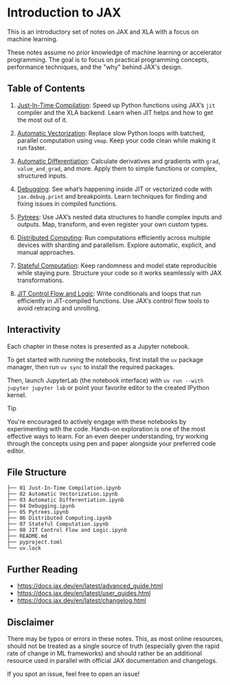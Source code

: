 # Introduction to JAX

This is an introductory set of notes on JAX and XLA with a focus on machine learning.

These notes assume no prior knowledge of machine learning or accelerator programming. The goal is to focus on practical programming concepts, performance techniques, and the "why" behind JAX's design.

## Table of Contents

1. [Just-In-Time Compilation](01%20Just-In-Time%20Compilation.ipynb): Speed up Python functions using JAX’s `jit` compiler and the XLA backend. Learn when JIT helps and how to get the most out of it.

2. [Automatic Vectorization](02%20Automatic%20Vectorization.ipynb): Replace slow Python loops with batched, parallel computation using `vmap`. Keep your code clean while making it run faster.

3. [Automatic Differentiation](03%20Automatic%20Differentiation.ipynb): Calculate derivatives and gradients with `grad`, `value_and_grad`, and more. Apply them to simple functions or complex, structured inputs.

4. [Debugging](04%20Debugging.ipynb): See what’s happening inside JIT or vectorized code with `jax.debug.print` and breakpoints. Learn techniques for finding and fixing issues in compiled functions.

5. [Pytrees](05%20Pytrees.ipynb): Use JAX’s nested data structures to handle complex inputs and outputs. Map, transform, and even register your own custom types.

6. [Distributed Computing](06%20Distributed%20Computing.ipynb): Run computations efficiently across multiple devices with sharding and parallelism. Explore automatic, explicit, and manual approaches.

7. [Stateful Computation](07%20Stateful%20Computation.ipynb): Keep randomness and model state reproducible while staying pure. Structure your code so it works seamlessly with JAX transformations.

8. [JIT Control Flow and Logic](08%20JIT%20Control%20Flow%20and%20Logic.ipynb): Write conditionals and loops that run efficiently in JIT-compiled functions. Use JAX’s control flow tools to avoid retracing and unrolling.

## Interactivity

Each chapter in these notes is presented as a Jupyter notebook.

To get started with running the notebooks, first install the `uv` package manager, then run `uv sync` to install the required packages.

Then, launch JupyterLab (the notebook interface) with `uv run --with jupyter jupyter lab` or point your favorite editor to the created IPython kernel.

> [!TIP]
> You're encouraged to actively engage with these notebooks by experimenting with the code. Hands-on exploration is one of the most effective ways to learn. For an even deeper understanding, try working through the concepts using pen and paper alongside your preferred code editor.

## File Structure

```
├── 01 Just-In-Time Compilation.ipynb
├── 02 Automatic Vectorization.ipynb
├── 03 Automatic Differentiation.ipynb
├── 04 Debugging.ipynb
├── 05 Pytrees.ipynb
├── 06 Distributed Computing.ipynb
├── 07 Stateful Computation.ipynb
├── 08 JIT Control Flow and Logic.ipynb
├── README.md
├── pyproject.toml
└── uv.lock
```

## Further Reading

- https://docs.jax.dev/en/latest/advanced_guide.html
- https://docs.jax.dev/en/latest/user_guides.html
- https://docs.jax.dev/en/latest/changelog.html

## Disclaimer

There may be typos or errors in these notes. This, as most online resources, should not be treated as a single source of truth (especially given the rapid rate of change in ML frameworks) and should rather be an additional resource used in parallel with official JAX documentation and changelogs.

If you spot an issue, feel free to open an issue!
